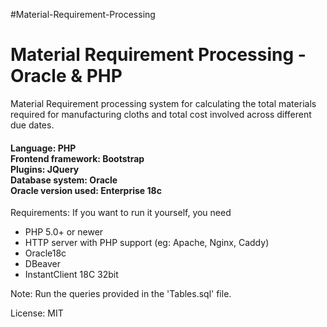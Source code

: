 #Material-Requirement-Processing


<h1>Material Requirement Processing - Oracle &amp; PHP</h1>

Material Requirement processing system for calculating the total materials required for manufacturing cloths and total cost involved across different due dates.

<h4>Language: PHP</br>
Frontend framework: Bootstrap</br>
Plugins: JQuery</br>
Database system: Oracle</br>
Oracle version used: Enterprise 18c</br></h4>

Requirements:
If you want to run it yourself, you need

- PHP 5.0+ or newer
- HTTP server with PHP support (eg: Apache, Nginx, Caddy)
- Oracle18c
- DBeaver 
- InstantClient 18C 32bit

Note: Run the queries provided in the 'Tables.sql' file.


License: MIT
